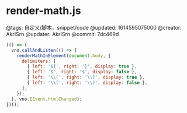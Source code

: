 # render-math.js

@tags: 自定义/脚本，snippet/code
@updated: 1614595075000
@creator: AkrISrn
@updater: AkrISrn
@commit: 7dc469d

```js
(() => {
  vno.callAndListen(() => {
    renderMathInElement(document.body, {
      delimiters: [
        { left: '${', right: '}', display: true },
        { left: '$', right: '$', display: false },
        { left: '\\[', right: '\\]', display: true },
        { left: '\\(', right: '\\)', display: false },
      ],
    });
  }, vno.EEvent.htmlChanged);
})();
```
